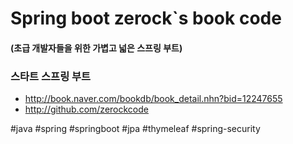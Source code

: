 # Spring boot zerock`s book code
#### (초급 개발자들을 위한 가볍고 넓은 스프링 부트)
### 스타트 스프링 부트

- http://book.naver.com/bookdb/book_detail.nhn?bid=12247655
- http://github.com/zerockcode

#java #spring #springboot #jpa #thymeleaf #spring-security 
